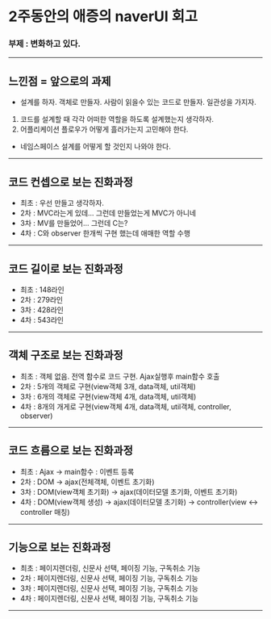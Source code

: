 # 2주동안의 애증의 naverUI 회고

### 부제 : 변화하고 있다.


---

## 느낀점 = 앞으로의 과제
 - 설계를 하자. 객체로 만들자. 사람이 읽을수 있는 코드로 만들자. 일관성을 가지자.
1. 코드를 설계할 때 각각 어떠한 역할을 하도록 설계했는지 생각하자.
2. 어플리케이션 플로우가 어떻게 흘러가는지 고민해야 한다. 
 - 네임스페이스 설계를 어떻게 할 것인지 나와야 한다. 
 

---

## 코드 컨셉으로 보는 진화과정
 - 최초 : 우선 만들고 생각하자.
 - 2차 : MVC라는게 있데... 그런데 만들었는게 MVC가 아니네
 - 3차 : MV를 만들었어... 그런데 C는?
 - 4차 : C와 observer 한개씩 구현 했는데 애매한 역할 수행
 
---

## 코드 길이로 보는 진화과정
 - 최초 : 148라인
 - 2차 : 279라인
 - 3차 : 428라인
 - 4차 : 543라인

---

## 객체 구조로 보는 진화과정
 - 최초 : 객체 없음. 전역 함수로 코드 구현. Ajax실행후 main함수 호출 
 - 2차 : 5개의 객체로 구현(view객체 3개, data객체, util객체)
 - 3차 : 6개의 객체로 구현(view객체 4개, data객체, util객체)
 - 4차 : 8개의 개게로 구현(view객체 4개, data객체, util객체, controller, observer)

---

## 코드 흐름으로 보는 진화과정
 - 최초 : Ajax -> main함수 : 이벤트 등록 
 - 2차 : DOM -> ajax(전체객체, 이벤트 초기화)
 - 3차 : DOM(view객체 초기화) -> ajax(데이터모델 초기화, 이벤트 초기화)
 - 4차 : DOM(view객체 생성) -> ajax(데이터모델 초기화) -> controller(view <-> controller 매칭)

---

## 기능으로 보는 진화과정
 - 최초 : 페이지렌더링, 신문사 선택, 페이징 기능, 구독취소 기능 
 - 2차 :  페이지렌더링, 신문사 선택, 페이징 기능, 구독취소 기능 
 - 3차 :  페이지렌더링, 신문사 선택, 페이징 기능, 구독취소 기능 
 - 4차 :  페이지렌더링, 신문사 선택, 페이징 기능, 구독취소 기능 

---

